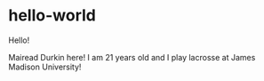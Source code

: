 # hello-world

Hello!

Mairead Durkin here!
I am 21 years old and I play lacrosse at James Madison University!
